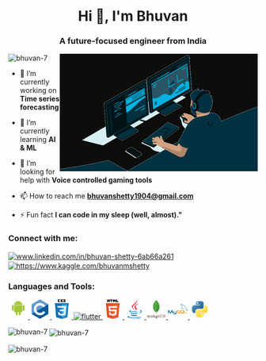 <h1 align="center">Hi 👋, I'm Bhuvan</h1>
<h3 align="center">A future-focused engineer from India</h3>
<img align="right" alt="Coding" width="400" src="https://raw.githubusercontent.com/Potential17/Potential17/master/user%20(2).gif"> 

<p align="left"> <img src="https://komarev.com/ghpvc/?username=bhuvan-7&label=Profile%20views&color=0e75b6&style=flat" alt="bhuvan-7" /> </p>

- 🔭 I’m currently working on **Time series forecasting**

- 🌱 I’m currently learning **AI & ML**

- 🤝 I’m looking for help with **Voice controlled gaming tools**

- 📫 How to reach me **bhuvanshetty1904@gmail.com**

- ⚡ Fun fact **I can code in my sleep (well, almost)."**

<h3 align="left">Connect with me:</h3>
<p align="left">
<a href="https://linkedin.com/in/www.linkedin.com/in/bhuvan-shetty-6ab66a261" target="blank"><img align="center" src="https://raw.githubusercontent.com/rahuldkjain/github-profile-readme-generator/master/src/images/icons/Social/linked-in-alt.svg" alt="www.linkedin.com/in/bhuvan-shetty-6ab66a261" height="30" width="40" /></a>
<a href="https://kaggle.com/https://www.kaggle.com/bhuvanmshetty" target="blank"><img align="center" src="https://raw.githubusercontent.com/rahuldkjain/github-profile-readme-generator/master/src/images/icons/Social/kaggle.svg" alt="https://www.kaggle.com/bhuvanmshetty" height="30" width="40" /></a>
</p>

<h3 align="left">Languages and Tools:</h3>
<p align="left"> <a href="https://developer.android.com" target="_blank" rel="noreferrer"> <img src="https://raw.githubusercontent.com/devicons/devicon/master/icons/android/android-original-wordmark.svg" alt="android" width="40" height="40"/> </a> <a href="https://www.cprogramming.com/" target="_blank" rel="noreferrer"> <img src="https://raw.githubusercontent.com/devicons/devicon/master/icons/c/c-original.svg" alt="c" width="40" height="40"/> </a> <a href="https://www.w3schools.com/css/" target="_blank" rel="noreferrer"> <img src="https://raw.githubusercontent.com/devicons/devicon/master/icons/css3/css3-original-wordmark.svg" alt="css3" width="40" height="40"/> </a> <a href="https://flutter.dev" target="_blank" rel="noreferrer"> <img src="https://www.vectorlogo.zone/logos/flutterio/flutterio-icon.svg" alt="flutter" width="40" height="40"/> </a> <a href="https://www.w3.org/html/" target="_blank" rel="noreferrer"> <img src="https://raw.githubusercontent.com/devicons/devicon/master/icons/html5/html5-original-wordmark.svg" alt="html5" width="40" height="40"/> </a> <a href="https://www.java.com" target="_blank" rel="noreferrer"> <img src="https://raw.githubusercontent.com/devicons/devicon/master/icons/java/java-original.svg" alt="java" width="40" height="40"/> </a> <a href="https://www.mongodb.com/" target="_blank" rel="noreferrer"> <img src="https://raw.githubusercontent.com/devicons/devicon/master/icons/mongodb/mongodb-original-wordmark.svg" alt="mongodb" width="40" height="40"/> </a> <a href="https://www.mysql.com/" target="_blank" rel="noreferrer"> <img src="https://raw.githubusercontent.com/devicons/devicon/master/icons/mysql/mysql-original-wordmark.svg" alt="mysql" width="40" height="40"/> </a> <a href="https://www.python.org" target="_blank" rel="noreferrer"> <img src="https://raw.githubusercontent.com/devicons/devicon/master/icons/python/python-original.svg" alt="python" width="40" height="40"/> </a> </p>

<p><img align="left" src="https://github-readme-stats.vercel.app/api/top-langs?username=bhuvan-7&show_icons=true&locale=en&layout=compact" alt="bhuvan-7" /></p>

<p>&nbsp;<img align="center" src="https://github-readme-stats.vercel.app/api?username=bhuvan-7&show_icons=true&locale=en" alt="bhuvan-7" /></p>

<p><img align="center" src="https://github-readme-streak-stats.herokuapp.com/?user=bhuvan-7&" alt="bhuvan-7" /></p>
